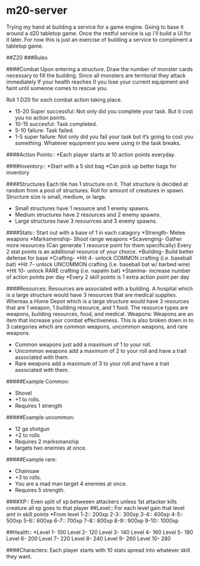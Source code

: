 # m20-server
Trying my hand at building a service for a game engine. Going to base it around a d20 tabletop game. Once the restful service is up i'll build a UI for it later. For now this is just an exercise of building a service to compliment a tabletop game.

##Z20
###Rules

####Combat
Upon entering a structure. Draw the number of monster cards necessary to fill the building. Since all monsters are territorial they attack immediately
If your health reaches 0 you lose your current equipment and faint until someone comes to rescue you.

Roll 1 D20 for each combat action taking place.
* 15-20 Super successful: Not only did you complete your task. But it cost you no action points.
* 10-15 succesful: Task completed.
* 5-10 failure: Task failed.
* 1-5 super failure: Not only did you fail your task but it’s going to cost you something. Whatever equipment you were using in the task breaks.

####Action Points::
	*Each player starts at 10 action points everyday.

####Inventory::
*Start with a 5 slot bag
*Can  pick up better bags for inventory

####Structures
Each tile has 1 structure on it.
That structure is decided at random from a pool of structures. Roll for amount of creatures in spawn.
Structure size is small, medium, or large.
* Small structures have 1 resource and 1 enemy spawns.
* Medium structures have 2 resources and 2 enemy spawns.
* Large structures have 3 resourrces and 3 enemy spawns.

####Stats:: Start out with a base of 1 in each catagory
*Strength- Melee weapons
*Marksmenship- Shoot range weapons
*Scavenging- Gather more resources (Can generate 1 resource point for them specifically) Every 2 stat points is an additional resource of your choice.
*Building- Build better defense for base
*Crafting- 
	*Hit 4- unlock COMMON crafting (i.e. baseball bat)
	*Hit 7- unlock UNCOMMON crafting (i.e. baseball bat w/ barbed wire)
	*Hit 10- unlock RARE crafting (i.e. napalm bat)
*Stamina- increase number of action points per day
	*Every 2 skill points is 1 extra action point per day

####Resources:
Resources are associated with a building. A hospital which is a large structure would have 3 resources that are medical supplies. Whereas a Home Depot which is a large structure would have 3 resources that are 1 weapon, 1 building resource, and 1 food.
The resource types are weapons, building resources, food, and medical.
Weapons:
Weapons are an item that increase your combat effectiveness. This is also broken down in to 3 categories which are common weapons, uncommon weapons, and rare weapons.
* Common weapons just add a maximum of 1 to your roll.
* Uncommon weapons add a maximum of 2 to your roll and have a trait associated with them.
* Rare weapons add a maximum of 3 to your roll and have a trait associated with them.

#####Example Common:
* Shovel
* +1 to rolls.
* Requires 1 strength

#####Example uncommon:
* 12 ga shotgun
* +2 to rolls
* Requires 2 marksmanship
* targets two enemies at once.

#####Example rare:
* Chainsaw
* +3 to rolls.
* You are a mad man target 4 enemies at once.
* Requires 5 strength.

####XP::
Even split of xp betweeen attackers unless 1st attacker kills creature all xp goes to that player
##Level::
For each level gain that level amt in skill points
*From level 1-2:: 200xp
2-3:: 300xp
3-4:: 400xp
4-5:: 500xp
5-6:: 600xp
6-7:: 700xp
7-8:: 800xp
8-9:: 900xp
9-10:: 1000xp

##Health::
*Level 1- 100
Level 2- 120
Level 3- 140
Level 4- 160
Level 5- 180
Level 6- 200
Level 7- 220
Level 8- 240
Level 9- 260
Level 10- 280

####Characters:
Each player starts with 10 stats spread into whatever skill they want.
